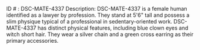 ID # : DSC-MATE-4337
Description: DSC-MATE-4337 is a female human identified as a lawyer by profession. They stand at 5'6" tall and possess a slim physique typical of a professional in sedentary-oriented work. DSC-MATE-4337 has distinct physical features, including blue clown eyes and witch short hair. They wear a silver chain and a green cross earring as their primary accessories.